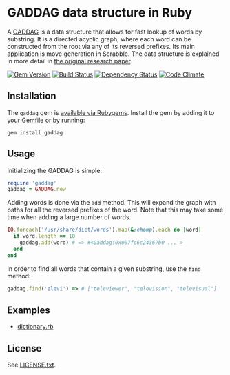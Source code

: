 # GADDAG data structure in Ruby

A [GADDAG](http://en.wikipedia.org/wiki/GADDAG) is a data structure that
allows for fast lookup of words by substring. It is a directed acyclic graph, where
each word can be constructed from the root via any of its reversed prefixes. Its main application
is move generation in Scrabble. The data structure is explained in more detail in
[the original research paper](http://www.ericsink.com/downloads/faster-scrabble-gordon.pdf).

[![Gem Version](https://badge.fury.io/rb/gaddag.svg)](https://rubygems.org/gems/gaddag)
[![Build Status](http://img.shields.io/travis/thomasbrus/gaddag/master.svg)](http://travis-ci.org/thomasbrus/gaddag?branch=master)
[![Dependency Status](http://img.shields.io/gemnasium/thomasbrus/gaddag.svg)](https://gemnasium.com/thomasbrus/gaddag)
[![Code Climate](http://img.shields.io/codeclimate/github/thomasbrus/gaddag.svg)](https://codeclimate.com/github/thomasbrus/gaddag)

## Installation

The `gaddag` gem is [available via Rubygems](https://rubygems.org/gems/gaddag).
Install the gem by adding it to your Gemfile or by running:

    gem install gaddag

## Usage

Initializing the GADDAG is simple:

```ruby
require 'gaddag'
gaddag = GADDAG.new
```

Adding words is done via the `add` method. This will expand the graph with paths for all
the reversed prefixes of the word. Note that this may take some time when adding
a large number of words.

```ruby
IO.foreach('/usr/share/dict/words').map(&:chomp).each do |word|
  if word.length == 10
    gaddag.add(word) # => #<Gaddag:0x007fc6c24367b0 ... >
  end
end
```

In order to find all words that contain a given substring, use the `find` method:

```ruby
gaddag.find('elevi') => # ["televiewer", "television", "televisual"]
```

## Examples

- [dictionary.rb](examples/dictionary.rb)

## License

See [LICENSE.txt](LICENSE.txt).
